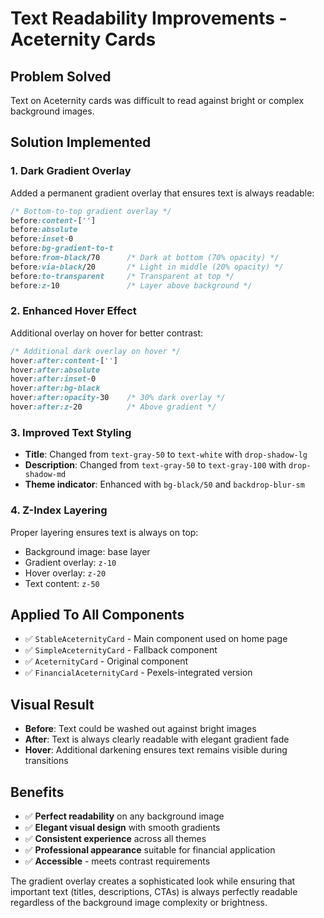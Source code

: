 # Text Readability Improvements - Aceternity Cards

## Problem Solved
Text on Aceternity cards was difficult to read against bright or complex background images.

## Solution Implemented

### 1. Dark Gradient Overlay
Added a permanent gradient overlay that ensures text is always readable:

```css
/* Bottom-to-top gradient overlay */
before:content-[''] 
before:absolute 
before:inset-0 
before:bg-gradient-to-t 
before:from-black/70      /* Dark at bottom (70% opacity) */
before:via-black/20       /* Light in middle (20% opacity) */ 
before:to-transparent     /* Transparent at top */
before:z-10               /* Layer above background */
```

### 2. Enhanced Hover Effect
Additional overlay on hover for better contrast:

```css
/* Additional dark overlay on hover */
hover:after:content-[''] 
hover:after:absolute 
hover:after:inset-0 
hover:after:bg-black 
hover:after:opacity-30    /* 30% dark overlay */
hover:after:z-20          /* Above gradient */
```

### 3. Improved Text Styling
- **Title**: Changed from `text-gray-50` to `text-white` with `drop-shadow-lg`
- **Description**: Changed from `text-gray-50` to `text-gray-100` with `drop-shadow-md`
- **Theme indicator**: Enhanced with `bg-black/50` and `backdrop-blur-sm`

### 4. Z-Index Layering
Proper layering ensures text is always on top:
- Background image: base layer
- Gradient overlay: `z-10`
- Hover overlay: `z-20` 
- Text content: `z-50`

## Applied To All Components
- ✅ `StableAceternityCard` - Main component used on home page
- ✅ `SimpleAceternityCard` - Fallback component
- ✅ `AceternityCard` - Original component  
- ✅ `FinancialAceternityCard` - Pexels-integrated version

## Visual Result
- **Before**: Text could be washed out against bright images
- **After**: Text is always clearly readable with elegant gradient fade
- **Hover**: Additional darkening ensures text remains visible during transitions

## Benefits
- ✅ **Perfect readability** on any background image
- ✅ **Elegant visual design** with smooth gradients
- ✅ **Consistent experience** across all themes
- ✅ **Professional appearance** suitable for financial application
- ✅ **Accessible** - meets contrast requirements

The gradient overlay creates a sophisticated look while ensuring that important text (titles, descriptions, CTAs) is always perfectly readable regardless of the background image complexity or brightness.
